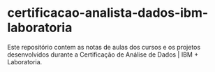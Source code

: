 # certificacao-analista-dados-ibm-laboratoria
Este repositório contem as notas de aulas dos cursos e os projetos desenvolvidos durante a Certificação de Análise de Dados | IBM + Laboratoria.
